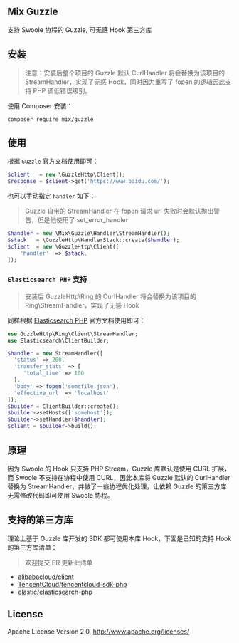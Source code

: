 ## Mix Guzzle

支持 Swoole 协程的 Guzzle, 可无感 Hook 第三方库

## 安装

> 注意：安装后整个项目的 Guzzle 默认 CurlHandler 将会替换为该项目的 StreamHandler，实现了无感 Hook，同时因为重写了 fopen 的逻辑因此支持 PHP 调低错误级别。

使用 Composer 安装：

```
composer require mix/guzzle
```

## 使用

根据 `Guzzle` 官方文档使用即可：

```php
$client   = new \GuzzleHttp\Client();
$response = $client->get('https://www.baidu.com/');
```


也可以手动指定 `handler` 如下：

> Guzzle 自带的 StreamHandler 在 fopen 请求 url 失败时会默认抛出警告，但是他使用了 set_error_handler 

```php
$handler = new \Mix\Guzzle\Handler\StreamHandler();
$stack   = \GuzzleHttp\HandlerStack::create($handler);
$client  = new \GuzzleHttp\Client([
    'handler'  => $stack,
]);
```

### `Elasticsearch PHP` 支持

> 安装后 GuzzleHttp\Ring 的 CurlHandler 将会替换为该项目的 Ring\StreamHandler，实现了无感 Hook

同样根据 [Elasticsearch PHP](https://github.com/elastic/elasticsearch-php) 官方文档使用即可：

```php
use GuzzleHttp\Ring\Client\StreamHandler;
use Elasticsearch\ClientBuilder;

$handler = new StreamHandler([
  'status' => 200,
  'transfer_stats' => [
     'total_time' => 100
  ],
  'body' => fopen('somefile.json'),
  'effective_url' => 'localhost'
]);
$builder = ClientBuilder::create();
$builder->setHosts(['somehost']);
$builder->setHandler($handler);
$client = $builder->build();
```

## 原理

因为 Swoole 的 Hook 只支持 PHP Stream，Guzzle 库默认是使用 CURL 扩展，而 Swoole 不支持在协程中使用 CURL，因此本库将 Guzzle 默认的 CurlHandler 替换为 StreamHandler，并做了一些协程优化处理，让依赖 Guzzle 的第三方库无需修改代码即可使用 Swoole 协程。

## 支持的第三方库

理论上基于 Guzzle 库开发的 SDK 都可使用本库 Hook，下面是已知的支持 Hook 的第三方库清单：

> 欢迎提交 PR 更新此清单

- [alibabacloud/client](https://github.com/aliyun/openapi-sdk-php-client)
- [TencentCloud/tencentcloud-sdk-php](https://github.com/TencentCloud/tencentcloud-sdk-php)
- [elastic/elasticsearch-php](https://github.com/elastic/elasticsearch-php)

## License

Apache License Version 2.0, http://www.apache.org/licenses/
